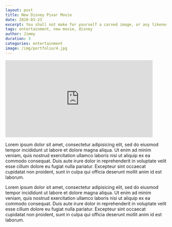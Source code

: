 ```yaml
---
layout: post
title: New Disney Pixar Movie
date: 2020-03-23
excerpt: You shall not make for yourself a carved image, or any likeness of anything that is in heaven above, or that is in the earth beneath, or that is in the water under the earth. - Exodus 20:4
tags: entertainment, new movie, disney
author: Jimmy
duration: 3
categories: entertainment
image: /img/portfolio/4.jpg
---
```



<iframe width="460" height="240" src="https://www.youtube.com/embed/gn5QmllRCn4" frameborder="0" allow="accelerometer; autoplay; encrypted-media; gyroscope; picture-in-picture" allowfullscreen></iframe>

<br>


Lorem ipsum dolor sit amet, consectetur adipisicing elit, sed do eiusmod tempor incididunt ut labore et dolore magna aliqua. Ut enim ad minim veniam, quis nostrud exercitation ullamco laboris nisi ut aliquip ex ea commodo consequat. Duis aute irure dolor in reprehenderit in voluptate velit esse cillum dolore eu fugiat nulla pariatur. Excepteur sint occaecat cupidatat non proident, sunt in culpa qui officia deserunt mollit anim id est laborum.

Lorem ipsum dolor sit amet, consectetur adipisicing elit, sed do eiusmod tempor incididunt ut labore et dolore magna aliqua. Ut enim ad minim veniam, quis nostrud exercitation ullamco laboris nisi ut aliquip ex ea commodo consequat. Duis aute irure dolor in reprehenderit in voluptate velit esse cillum dolore eu fugiat nulla pariatur. Excepteur sint occaecat cupidatat non proident, sunt in culpa qui officia deserunt mollit anim id est laborum.
